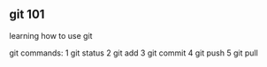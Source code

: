 git 101
---------------------------------------------
learning how to use git

git commands:
1 git status
2 git add
3 git commit
4 git push
5 git pull
